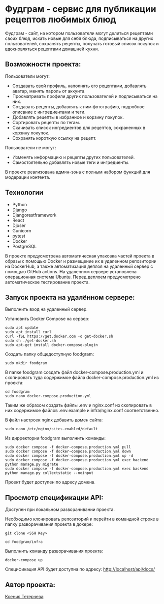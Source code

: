 #  Фудграм - сервис для публикации рецептов любимых блюд
Фудграм - сайт, на котором пользователи могут делиться рецептами своих блюд, искать новые для себя блюда, подписываться на других пользователей, сохранять рецепты, получать готовый список покупок и вдохновляться рецептами домашней кухни.


## Возможности проекта:
Пользователи могут:
- Создавать свой профиль, наполнять его рецептами, добавлять аватар, менять пароль от аккунта.
- Просматривать профили других пользователей и подписываться на них.
- Создавать рецепты, добавлять к ним фотографию, подробное описание с ингредиентами и теги.
- Добавлять рецепты в избранное и корзину покупок.
- Сортировать рецепты по тегам.
- Скачивать список ингредиентов для рецептов, сохраненных в корзину покупок.
- Сохранять короткую ссылку на рецепт. 

Пользователи не могут:
- Изменять информацию и рецепты других пользователей.
- Самостоятельно добавлять новые теги и ингредиенты.

В проекте реализована админ-зона с полным набором функций для модерации контента.


## Технологии

- Python
- Django
- Djangorestframework
- React
- Djoser
- Gunicorn
- pytest
- Docker
- PostgreSQL

В проекте предусмотрена автоматическая упаковка частей проекта в образы с помощью Docker и размещение их 
в удаленном репозитории на DockerHub, а также автоматизация деплоя на удаленный сервер с помощью GitHub actions. На удаленном сервере установлена операционная система Ubuntu.
Перед деплоем предусмотрено автоматическое тестирование проекта.


## Запуск проекта на удалённом сервере:

Выполнить вход на удаленный сервер.

Установить Docker Compose на сервер:
```
sudo apt update
sudo apt install curl
curl -fSL https://get.docker.com -o get-docker.sh
sudo sh ./get-docker.sh
sudo apt-get install docker-compose-plugin
```

Создать папку общедоступную foodgram:
```
sudo mkdir foodgram
```

В папке foodgram создать файл docker-compose.production.yml и скопировать туда содержимое файла docker-compose.production.yml из проекта:
```
cd foodgram
sudo nano docker-compose.production.yml
```
Таким же образом создать файлы .env и nginx.conf из скопировать в них содержимое файлов .env.example и infra/nginx.conf соответственно.

В файл настроек nginx добавить домен сайта:
```
sudo nano /etc/nginx/sites-enabled/default
```

Из дирректории foodgram выполнить команды:
```
sudo docker compose -f docker-compose.production.yml pull
sudo docker compose -f docker-compose.production.yml down
sudo docker compose -f docker-compose.production.yml up -d
sudo docker compose -f docker-compose.production.yml exec backend python manage.py migrate
sudo docker compose -f docker-compose.production.yml exec backend python manage.py collectstatic --noinput
```
Проект будет доступен по адресу домена.


## Просмотр спецификации API:
Доступен при локальном разворачивании проекта.

Необходимо клонировать репозиторий и перейти в командной строке в папку разворачивания проекта в докере:

```
git clone <SSH Key>
```

```
cd foodgram/infra
```
Выполнить команду разворачивания проекта:

```
docker-compose up
```

Спецификация API будет доступна по адресу: [http://localhost/api/docs/](http://localhost/api/docs/)



## Автор проекта:

[Ксения Тетерчева](https://github.com/GreenVibesOnly)
